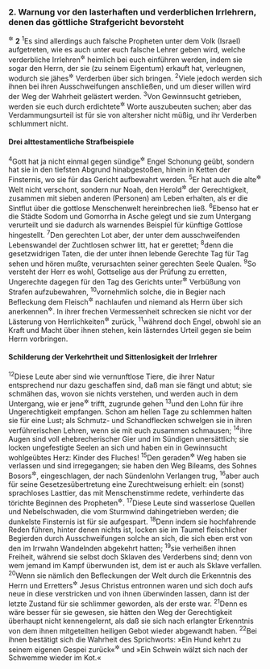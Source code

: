 ### 2. Warnung vor den lasterhaften und verderblichen Irrlehrern, denen das göttliche Strafgericht bevorsteht

<sup title="vgl. Brief des Judas">&#x2732;</sup>
__2__
<sup>1</sup>Es sind allerdings auch falsche Propheten unter dem Volk (Israel) aufgetreten, wie es auch unter euch falsche Lehrer geben wird, welche verderbliche Irrlehren<sup title="oder: Sonderrichtungen">&#x2732;</sup> heimlich bei euch einführen werden, indem sie sogar den Herrn, der sie (zu seinem Eigentum) erkauft hat, verleugnen, wodurch sie jähes<sup title="= plötzliches">&#x2732;</sup> Verderben über sich bringen.
<sup>2</sup>Viele jedoch werden sich ihnen bei ihren Ausschweifungen anschließen, und um dieser willen wird der Weg der Wahrheit gelästert werden.
<sup>3</sup>Von Gewinnsucht getrieben, werden sie euch durch erdichtete<sup title="= trügerische">&#x2732;</sup> Worte auszubeuten suchen; aber das Verdammungsurteil ist für sie von altersher nicht müßig, und ihr Verderben schlummert nicht.

#### Drei alttestamentliche Strafbeispiele

<sup>4</sup>Gott hat ja nicht einmal gegen sündige<sup title="oder: gefallene">&#x2732;</sup> Engel Schonung geübt, sondern hat sie in den tiefsten Abgrund hinabgestoßen, hinein in Ketten der Finsternis, wo sie für das Gericht aufbewahrt werden.
<sup>5</sup>Er hat auch die alte<sup title="= erste">&#x2732;</sup> Welt nicht verschont, sondern nur Noah, den Herold<sup title="= Prediger">&#x2732;</sup> der Gerechtigkeit, zusammen mit sieben anderen (Personen) am Leben erhalten, als er die Sintflut über die gottlose Menschenwelt hereinbrechen ließ.
<sup>6</sup>Ebenso hat er die Städte Sodom und Gomorrha in Asche gelegt und sie zum Untergang verurteilt und sie dadurch als warnendes Beispiel für künftige Gottlose hingestellt.
<sup>7</sup>Den gerechten Lot aber, der unter dem ausschweifenden Lebenswandel der Zuchtlosen schwer litt, hat er gerettet;
<sup>8</sup>denn die gesetzwidrigen Taten, die der unter ihnen lebende Gerechte Tag für Tag sehen und hören mußte, verursachten seiner gerechten Seele Qualen.
<sup>9</sup>So versteht der Herr es wohl, Gottselige aus der Prüfung zu erretten, Ungerechte dagegen für den Tag des Gerichts unter<sup title="oder: zur">&#x2732;</sup> Verbüßung von Strafen aufzubewahren,
<sup>10</sup>vornehmlich solche, die in Begier nach Befleckung dem Fleisch<sup title="= der Fleischeslust">&#x2732;</sup> nachlaufen und niemand als Herrn über sich anerkennen<sup title="vgl. Jud 8">&#x2732;</sup>. In ihrer frechen Vermessenheit schrecken sie nicht vor der Lästerung von Herrlichkeiten<sup title="= überirdischen Mächten; vgl. Eph 2,2; 6,12; Jud 8">&#x2732;</sup> zurück,
<sup>11</sup>während doch Engel, obwohl sie an Kraft und Macht über ihnen stehen, kein lästerndes Urteil gegen sie beim Herrn vorbringen.

#### Schilderung der Verkehrtheit und Sittenlosigkeit der Irrlehrer

<sup>12</sup>Diese Leute aber sind wie vernunftlose Tiere, die ihrer Natur entsprechend nur dazu geschaffen sind, daß man sie fängt und abtut; sie schmähen das, wovon sie nichts verstehen, und werden auch in dem Untergang, wie er jene<sup title="d.h. die Tiere">&#x2732;</sup> trifft, zugrunde gehen
<sup>13</sup>und den Lohn für ihre Ungerechtigkeit empfangen. Schon am hellen Tage zu schlemmen halten sie für eine Lust; als Schmutz- und Schandflecken schwelgen sie in ihren verführerischen Lehren, wenn sie mit euch zusammen schmausen;
<sup>14</sup>ihre Augen sind voll ehebrecherischer Gier und im Sündigen unersättlich; sie locken ungefestigte Seelen an sich und haben ein in Gewinnsucht wohlgeübtes Herz: Kinder des Fluches!
<sup>15</sup>Den geraden<sup title="oder: rechten">&#x2732;</sup> Weg haben sie verlassen und sind irregegangen; sie haben den Weg Bileams, des Sohnes Bosors<sup title="oder: Beors">&#x2732;</sup>, eingeschlagen, der nach Sündenlohn Verlangen trug,
<sup>16</sup>aber auch für seine Gesetzesübertretung eine Zurechtweisung erhielt: ein (sonst) sprachloses Lasttier, das mit Menschenstimme redete, verhinderte das törichte Beginnen des Propheten<sup title="vgl. 4.Mose 22">&#x2732;</sup>.
<sup>17</sup>Diese Leute sind wasserlose Quellen und Nebelschwaden, die vom Sturmwind dahingetrieben werden; die dunkelste Finsternis ist für sie aufgespart.
<sup>18</sup>Denn indem sie hochfahrende Reden führen, hinter denen nichts ist, locken sie im Taumel fleischlicher Begierden durch Ausschweifungen solche an sich, die sich eben erst von den im Irrwahn Wandelnden abgekehrt hatten;
<sup>19</sup>sie verheißen ihnen Freiheit, während sie selbst doch Sklaven des Verderbens sind; denn von wem jemand im Kampf überwunden ist, dem ist er auch als Sklave verfallen.
<sup>20</sup>Wenn sie nämlich den Befleckungen der Welt durch die Erkenntnis des Herrn und Erretters<sup title="oder: Heilands">&#x2732;</sup> Jesus Christus entronnen waren und sich doch aufs neue in diese verstricken und von ihnen überwinden lassen, dann ist der letzte Zustand für sie schlimmer geworden, als der erste war.
<sup>21</sup>Denn es wäre besser für sie gewesen, sie hätten den Weg der Gerechtigkeit überhaupt nicht kennengelernt, als daß sie sich nach erlangter Erkenntnis von dem ihnen mitgeteilten heiligen Gebot wieder abgewandt haben.
<sup>22</sup>Bei ihnen bestätigt sich die Wahrheit des Sprichworts: »Ein Hund kehrt zu seinem eigenen Gespei zurück«<sup title="Spr 26,11">&#x2732;</sup> und »Ein Schwein wälzt sich nach der Schwemme wieder im Kot.«